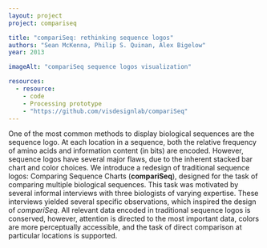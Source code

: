 ```yaml
---
layout: project
project: compariseq

title: "compariSeq: rethinking sequence logos"
authors: "Sean McKenna, Philip S. Quinan, Alex Bigelow"
year: 2013

imageAlt: "compariSeq sequence logos visualization"

resources:
  - resource:
    - code
    - Processing prototype
    - "https://github.com/visdesignlab/compariSeq"
---
```


One of the most common methods to display biological sequences are the sequence logo. At each location in a sequence, both the relative frequency of amino acids and information content (in bits) are encoded. However, sequence logos have several major flaws, due to the inherent stacked bar chart and color choices. We introduce a redesign of traditional sequence logos: Comparing Sequence Charts (**compariSeq**), designed for the task of comparing multiple biological sequences. This task was motivated by several informal interviews with three biologists of varying expertise. These interviews yielded several specific observations, which inspired the design of *compariSeq*. All relevant data encoded in traditional sequence logos is conserved, however, attention is directed to the most important data, colors are more perceptually accessible, and the task of direct comparison at particular locations is supported.
